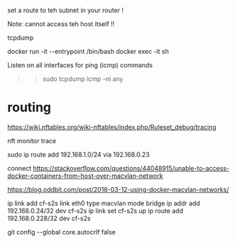 
set a route to teh subnet in your router !

Note: cannot access teh host itself !!


tcpdump 

docker run -it --entrypoint /bin/bash
docker exec -it <mycontainer> sh

Listen on all interfaces for ping (icmp) commands
>> sudo tcpdump icmp -ni any

# routing
https://wiki.nftables.org/wiki-nftables/index.php/Ruleset_debug/tracing

 nft monitor trace


 sudo ip route add 192.168.1.0/24 via 192.168.0.23


connect 
https://stackoverflow.com/questions/44048915/unable-to-access-docker-containers-from-host-over-macvlan-network

https://blog.oddbit.com/post/2018-03-12-using-docker-macvlan-networks/


ip link add cf-s2s link eth0 type macvlan mode bridge
ip addr add 192.168.0.24/32 dev cf-s2s
ip link set cf-s2s up
ip route add 192.168.0.228/32 dev cf-s2s


git config --global core.autocrlf false